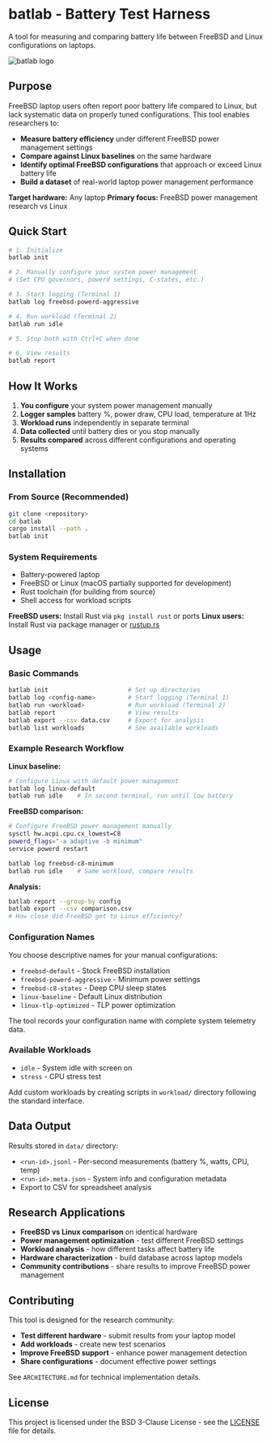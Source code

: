 # batlab - Battery Test Harness

A tool for measuring and comparing battery life between FreeBSD and Linux configurations on laptops.

![batlab logo](logo-256.png)

## Purpose

FreeBSD laptop users often report poor battery life compared to Linux, but lack systematic data on properly tuned configurations. This tool enables researchers to:

- **Measure battery efficiency** under different FreeBSD power management settings
- **Compare against Linux baselines** on the same hardware
- **Identify optimal FreeBSD configurations** that approach or exceed Linux battery life
- **Build a dataset** of real-world laptop power management performance

**Target hardware:** Any laptop
**Primary focus:** FreeBSD power management research vs Linux

## Quick Start

```bash
# 1. Initialize
batlab init

# 2. Manually configure your system power management
# (Set CPU governors, powerd settings, C-states, etc.)

# 3. Start logging (Terminal 1)
batlab log freebsd-powerd-aggressive

# 4. Run workload (Terminal 2)
batlab run idle

# 5. Stop both with Ctrl+C when done

# 6. View results
batlab report
```

## How It Works

1. **You configure** your system power management manually
2. **Logger samples** battery %, power draw, CPU load, temperature at 1Hz
3. **Workload runs** independently in separate terminal
4. **Data collected** until battery dies or you stop manually
5. **Results compared** across different configurations and operating systems

## Installation

### From Source (Recommended)

```bash
git clone <repository>
cd batlab
cargo install --path .
batlab init
```

### System Requirements
- Battery-powered laptop
- FreeBSD or Linux (macOS partially supported for development)
- Rust toolchain (for building from source)
- Shell access for workload scripts

**FreeBSD users:** Install Rust via `pkg install rust` or ports
**Linux users:** Install Rust via package manager or [rustup.rs](https://rustup.rs/)

## Usage

### Basic Commands

```bash
batlab init                      # Set up directories
batlab log <config-name>         # Start logging (Terminal 1)
batlab run <workload>            # Run workload (Terminal 2)
batlab report                    # View results
batlab export --csv data.csv     # Export for analysis
batlab list workloads            # See available workloads
```

### Example Research Workflow

**Linux baseline:**
```bash
# Configure Linux with default power management
batlab log linux-default
batlab run idle    # In second terminal, run until low battery
```

**FreeBSD comparison:**
```bash
# Configure FreeBSD power management manually
sysctl hw.acpi.cpu.cx_lowest=C8
powerd_flags="-a adaptive -b minimum"
service powerd restart

batlab log freebsd-c8-minimum
batlab run idle    # Same workload, compare results
```

**Analysis:**
```bash
batlab report --group-by config
batlab export --csv comparison.csv
# How close did FreeBSD get to Linux efficiency?
```

### Configuration Names

You choose descriptive names for your manual configurations:

- `freebsd-default` - Stock FreeBSD installation
- `freebsd-powerd-aggressive` - Minimum power settings
- `freebsd-c8-states` - Deep CPU sleep states
- `linux-baseline` - Default Linux distribution
- `linux-tlp-optimized` - TLP power optimization

The tool records your configuration name with complete system telemetry data.

### Available Workloads

- `idle` - System idle with screen on
- `stress` - CPU stress test

Add custom workloads by creating scripts in `workload/` directory following the standard interface.

## Data Output

Results stored in `data/` directory:
- `<run-id>.jsonl` - Per-second measurements (battery %, watts, CPU, temp)
- `<run-id>.meta.json` - System info and configuration metadata
- Export to CSV for spreadsheet analysis

## Research Applications

- **FreeBSD vs Linux comparison** on identical hardware
- **Power management optimization** - test different FreeBSD settings
- **Workload analysis** - how different tasks affect battery life
- **Hardware characterization** - build database across laptop models
- **Community contributions** - share results to improve FreeBSD power management

## Contributing

This tool is designed for the research community:

- **Test different hardware** - submit results from your laptop model
- **Add workloads** - create new test scenarios
- **Improve FreeBSD support** - enhance power management detection
- **Share configurations** - document effective power settings

See `ARCHITECTURE.md` for technical implementation details.

## License

This project is licensed under the BSD 3-Clause License - see the [LICENSE](LICENSE) file for details.
